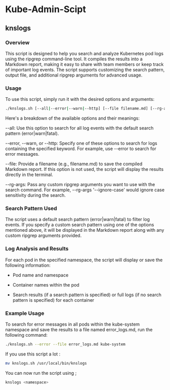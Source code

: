 # Kube-Admin-Scipt

## knslogs

### Overview

This script is designed to help you search and analyze Kubernetes pod logs using the ripgrep command-line tool. It compiles the results into a Markdown report, making it easy to share with team members or keep track of important log events. The script supports customizing the search pattern, output file, and additional ripgrep arguments for advanced usage.


### Usage

To use this script, simply run it with the desired options and arguments:


```bash
./knslogs.sh [--all|--error|--warn|--http] [--file filename.md] [--rg-args 'custom rg arguments'] <namespace>
```

Here's a breakdown of the available options and their meanings:



--all: Use this option to search for all log events with the default search pattern (error|warn|fatal).

--error, --warn, or --http: Specify one of these options to search for logs containing the specified keyword. For example, use --error to search for error messages.

--file: Provide a filename (e.g., filename.md) to save the compiled Markdown report. If this option is not used, the script will display the results directly in the terminal.

--rg-args: Pass any custom ripgrep arguments you want to use with the search command. For example, --rg-args '--ignore-case' would ignore case sensitivity during the search.

### Search Pattern Used

The script uses a default search pattern (error|warn|fatal) to filter log events. If you specify a custom search pattern using one of the options mentioned above, it will be displayed in the Markdown report along with any custom ripgrep arguments provided.


### Log Analysis and Results

For each pod in the specified namespace, the script will display or save the following information:

- Pod name and namespace

- Container names within the pod

- Search results (if a search pattern is specified) or full logs (if no search pattern is specified) for each container


### Example Usage

To search for error messages in all pods within the kube-system namespace and save the results to a file named error_logs.md, run the following command:


```bash
./knslogs.sh --error --file error_logs.md kube-system
```

If you use this script a lot :

```bash
mv knslogs.sh /usr/local/bin/knslogs
```

You can now run the script using ;
```bash
knslogs <namespace>
```
